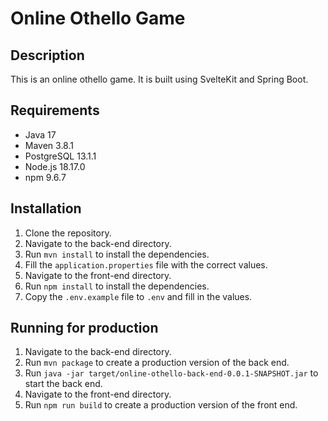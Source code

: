 # Online Othello Game

## Description

This is an online othello game. It is built using SvelteKit and Spring Boot.

## Requirements

- Java 17
- Maven 3.8.1
- PostgreSQL 13.1.1
- Node.js 18.17.0
- npm 9.6.7

## Installation

1. Clone the repository.
2. Navigate to the back-end directory.
3. Run `mvn install` to install the dependencies.
4. Fill the `application.properties` file with the correct values.
5. Navigate to the front-end directory.
6. Run `npm install` to install the dependencies.
7. Copy the `.env.example` file to `.env` and fill in the values.

## Running for production

1. Navigate to the back-end directory.
2. Run `mvn package` to create a production version of the back end.
3. Run `java -jar target/online-othello-back-end-0.0.1-SNAPSHOT.jar` to start the back end.
4. Navigate to the front-end directory.
5. Run `npm run build` to create a production version of the front end.
